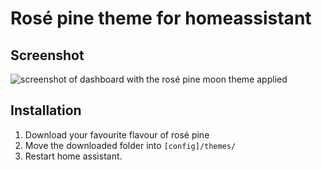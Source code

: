 # Rosé pine theme for homeassistant

## Screenshot
![screenshot of dashboard with the rosé pine moon theme applied](https://i.imgur.com/Zzo390s.png)

## Installation
1. Download your favourite flavour of rosé pine
2. Move the downloaded folder into `[config]/themes/`
3. Restart home assistant.